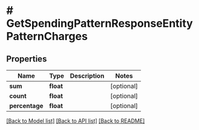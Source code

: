 # # GetSpendingPatternResponseEntityPatternCharges

## Properties

Name | Type | Description | Notes
------------ | ------------- | ------------- | -------------
**sum** | **float** |  | [optional]
**count** | **float** |  | [optional]
**percentage** | **float** |  | [optional]

[[Back to Model list]](../../README.md#models) [[Back to API list]](../../README.md#endpoints) [[Back to README]](../../README.md)
